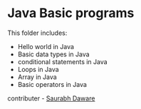 # Java Basic programs 
This folder includes:
- Hello world in Java
- Basic data types in Java
- conditional statements in Java
- Loops in Java
- Array in Java
- Basic operators in Java

contributer - [Saurabh Daware](https://github.com/saurabh-daware)